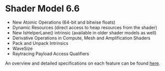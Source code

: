 # Shader Model 6.6

* New Atomic Operations (64-bit and bitwise floats)
* Dynamic Resources (direct access to heap resources from the shader)
* New IsHelperLane() intrinsic (available in older shader models as well)
* Derivative Operations in Compute, Mesh and Amplification Shaders
* Pack and Unpack Intrinsics
* WaveSize
* Raytracing Payload Access Qualifiers

An overview and detailed specifications on each feature can be found [here](https://microsoft.github.io/DirectX-Specs/d3d/HLSL_ShaderModel6_6.html).